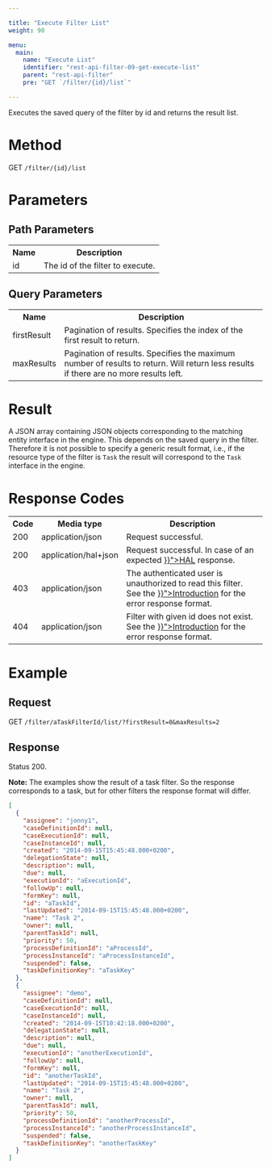 ```yaml
---

title: "Execute Filter List"
weight: 90

menu:
  main:
    name: "Execute List"
    identifier: "rest-api-filter-09-get-execute-list"
    parent: "rest-api-filter"
    pre: "GET `/filter/{id}/list`"

---
```


Executes the saved query of the filter by id and returns the result list.

# Method

GET `/filter/{id}/list`

# Parameters

## Path Parameters

<table class="table table-striped">
  <tr>
    <th>Name</th>
    <th>Description</th>
  </tr>
  <tr>
    <td>id</td>
    <td>The id of the filter to execute.</td>
  </tr>
</table>


## Query Parameters

<table class="table table-striped">
  <tr>
    <th>Name</th>
    <th>Description</th>
  </tr>
  <tr>
    <td>firstResult</td>
    <td>Pagination of results. Specifies the index of the first result to return.</td>
  </tr>
  <tr>
    <td>maxResults</td>
    <td>
      Pagination of results. Specifies the maximum number of results to return. Will return less
      results if there are no more results left.
    </td>
  </tr>
</table>


# Result

A JSON array containing JSON objects corresponding to the matching entity interface in the engine.
This depends on the saved query in the filter. Therefore it is not possible to specify a generic
result format, i.e., if the resource type of the filter is `Task` the result will correspond to the
`Task` interface in the engine.

# Response Codes

<table class="table table-striped">
  <tr>
    <th>Code</th>
    <th>Media type</th>
    <th>Description</th>
  </tr>
  <tr>
    <td>200</td>
    <td>application/json</td>
    <td>Request successful.</td>
  </tr>
  <tr>
    <td>200</td>
    <td>application/hal+json</td>
    <td>Request successful. In case of an expected <a href="../../reference/rest/overview/hal.md" >}}">HAL</a> response.</td>
  </tr>
  <tr>
    <td>403</td>
    <td>application/json</td>
    <td>
       The authenticated user is unauthorized to read this filter.
      See the <a href="../../reference/rest/overview/_index.md#error-handling" >}}">Introduction</a> for the error response format.
    </td>
  </tr>
  <tr>
    <td>404</td>
    <td>application/json</td>
    <td>
      Filter with given id does not exist. See the
      <a href="../../reference/rest/overview/_index.md#error-handling" >}}">Introduction</a> for the error response format.
    </td>
  </tr>
</table>


# Example

## Request

GET `/filter/aTaskFilterId/list/?firstResult=0&maxResults=2`

## Response

Status 200.

<div class="alert alert-warning" role="alert">
  <strong>Note:</strong> The examples show the result of a task filter. So the response corresponds
  to a task, but for other filters the response format will differ.
</div>

```json
[
  {
    "assignee": "jonny1",
    "caseDefinitionId": null,
    "caseExecutionId": null,
    "caseInstanceId": null,
    "created": "2014-09-15T15:45:48.000+0200",
    "delegationState": null,
    "description": null,
    "due": null,
    "executionId": "aExecutionId",
    "followUp": null,
    "formKey": null,
    "id": "aTaskId",
    "lastUpdated": "2014-09-15T15:45:48.000+0200",
    "name": "Task 2",
    "owner": null,
    "parentTaskId": null,
    "priority": 50,
    "processDefinitionId": "aProcessId",
    "processInstanceId": "aProcessInstanceId",
    "suspended": false,
    "taskDefinitionKey": "aTaskKey"
  },
  {
    "assignee": "demo",
    "caseDefinitionId": null,
    "caseExecutionId": null,
    "caseInstanceId": null,
    "created": "2014-09-15T10:42:18.000+0200",
    "delegationState": null,
    "description": null,
    "due": null,
    "executionId": "anotherExecutionId",
    "followUp": null,
    "formKey": null,
    "id": "anotherTaskId",
    "lastUpdated": "2014-09-15T15:45:48.000+0200",
    "name": "Task 2",
    "owner": null,
    "parentTaskId": null,
    "priority": 50,
    "processDefinitionId": "anotherProcessId",
    "processInstanceId": "anotherProcessInstanceId",
    "suspended": false,
    "taskDefinitionKey": "anotherTaskKey"
  }
]
```
